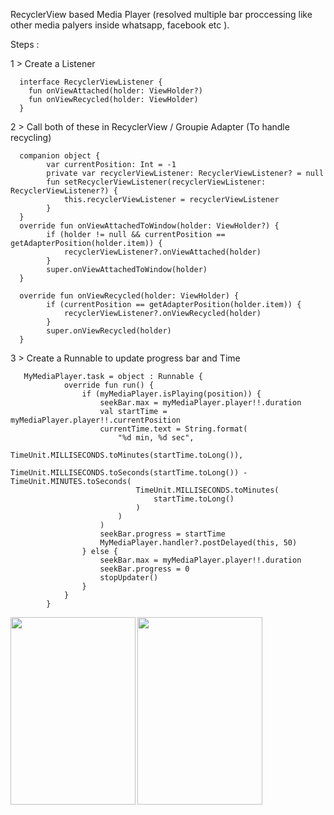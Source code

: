 RecyclerView based Media Player (resolved multiple bar proccessing like other media palyers inside whatsapp, facebook etc ).

Steps : 

1 >  Create a Listener 
```
  interface RecyclerViewListener {
    fun onViewAttached(holder: ViewHolder?)
    fun onViewRecycled(holder: ViewHolder)
  }
  ```
  
2 >  Call both of these in RecyclerView / Groupie Adapter (To handle recycling)
```
  companion object {
        var currentPosition: Int = -1
        private var recyclerViewListener: RecyclerViewListener? = null
        fun setRecyclerViewListener(recyclerViewListener: RecyclerViewListener?) {
            this.recyclerViewListener = recyclerViewListener
        }
  }
  override fun onViewAttachedToWindow(holder: ViewHolder?) {
        if (holder != null && currentPosition == getAdapterPosition(holder.item)) {
            recyclerViewListener?.onViewAttached(holder)
        }
        super.onViewAttachedToWindow(holder)
  }

  override fun onViewRecycled(holder: ViewHolder) {
        if (currentPosition == getAdapterPosition(holder.item)) {
            recyclerViewListener?.onViewRecycled(holder)
        }
        super.onViewRecycled(holder)
  }
```
3 > Create a Runnable to update progress bar and Time
```
   MyMediaPlayer.task = object : Runnable {
            override fun run() {
                if (myMediaPlayer.isPlaying(position)) {
                    seekBar.max = myMediaPlayer.player!!.duration
                    val startTime = myMediaPlayer.player!!.currentPosition
                    currentTime.text = String.format(
                        "%d min, %d sec",
                        TimeUnit.MILLISECONDS.toMinutes(startTime.toLong()),
                        TimeUnit.MILLISECONDS.toSeconds(startTime.toLong()) - TimeUnit.MINUTES.toSeconds(
                            TimeUnit.MILLISECONDS.toMinutes(
                                startTime.toLong()
                            )
                        )
                    )
                    seekBar.progress = startTime
                    MyMediaPlayer.handler?.postDelayed(this, 50)
                } else {
                    seekBar.max = myMediaPlayer.player!!.duration
                    seekBar.progress = 0
                    stopUpdater()
                }
            }
        }
   ```     
        
<img align="left"  src="https://raw.githubusercontent.com/rahman2k9/media-player/master/app/src/main/res/drawable/Screenshot_20190717-011711_AudioPlayer.jpg" data-canonical-src="https://raw.githubusercontent.com/rahman2k9/media-player/master/app/src/main/res/drawable/Screenshot_20190717-011711_AudioPlayer.jpg" width="200" height="300" />



<img  align="left" src="https://raw.githubusercontent.com/rahman2k9/media-player/master/app/src/main/res/drawable/Screenshot_20190717-012819_AudioPlayer.jpg" data-canonical-src="https://raw.githubusercontent.com/rahman2k9/media-player/master/app/src/main/res/drawable/Screenshot_20190717-012819_AudioPlayer.jpg" width="200" height="300" />

